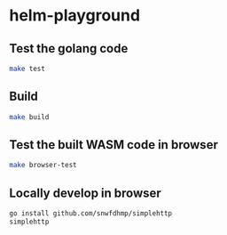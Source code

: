 # helm-playground

## Test the golang code

```bash
make test
```

## Build

```bash
make build
```

## Test the built WASM code in browser

```bash
make browser-test
```

## Locally develop in browser

```bash
go install github.com/snwfdhmp/simplehttp
simplehttp
```
